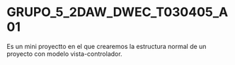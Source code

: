 # GRUPO_5_2DAW_DWEC_T030405_A01
Es un mini proyectto en el que crearemos la estructura normal de un proyecto con modelo vista-controlador.
